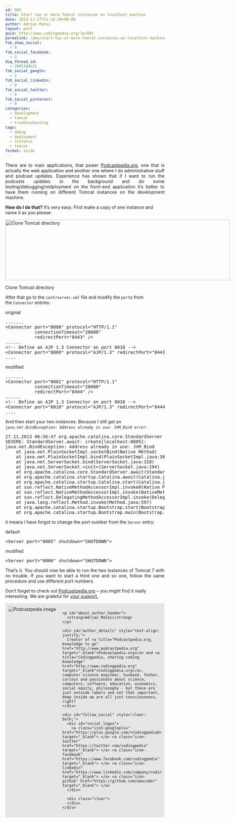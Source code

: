 ```yaml
---
id: 983
title: Start two or more Tomcat instances on localhost machine
date: 2013-11-27T21:16:29+00:00
author: Adrian Matei
layout: post
guid: http://www.codingpedia.org/?p=983
permalink: /ama/start-two-or-more-tomcat-instances-on-localhost-machine/
fsb_show_social:
  - 0
fsb_social_facebook:
  - 3
dsq_thread_id:
  - 2005344231
fsb_social_google:
  - 2
fsb_social_linkedin:
  - 0
fsb_social_twitter:
  - 0
fsb_social_pinterest:
  - 0
categories:
  - development
  - tomcat
  - troubleshooting
tags:
  - debug
  - deployment
  - instance
  - tomcat
format: aside
---
```

<p style="text-align: justify;">
  There are to main applications, that power <a title="Podcastpedia.org, knowledge to go" href="http://www.podcastpedia.org" target="_blank">Podcastpedia.org</a>, one that is actually the web application and another one where I do administrative stuff and podcast updates. Experience has shown that if I want to run the podcasts updates in the background and do some testing/debugging/redployment on the front-end application it&#8217;s better to have them running on different Tomcat instances on the development machine.<!--more-->
</p>

**How do I do that?** It&#8217;s very easy. First make a copy of one instance and name it as you please:

<div id="attachment_984" style="width: 721px" class="wp-caption alignnone">
  <a href="{{site.url}}/wp-content/uploads/2013/11/clone-tomcat-directory.png"><img class="size-full wp-image-984" src="{{site.url}}/wp-content/uploads/2013/11/clone-tomcat-directory.png" alt="Clone Tomcat directory" width="711" height="192" srcset="{{site.url}}/wp-content/uploads/2013/11/clone-tomcat-directory.png 711w, {{site.url}}/wp-content/uploads/2013/11/clone-tomcat-directory-300x81.png 300w" sizes="(max-width: 711px) 100vw, 711px" /></a>

  <p class="wp-caption-text">
    Clone Tomcat directory
  </p>
</div>

After that go to the `conf/server.xml` file and modify the `port`s from the `Connector` entries:

original

<pre class="lang:default mark:2,4,7 decode:true" title="Original port configuration">.......
&lt;Connector port="8080" protocol="HTTP/1.1"
		   connectionTimeout="20000"
		   redirectPort="8443" /&gt;
......
&lt;!-- Define an AJP 1.3 Connector on port 8010 --&gt;
&lt;Connector port="8009" protocol="AJP/1.3" redirectPort="8443" /&gt;
....</pre>

modified

<pre class="lang:default mark:2,4,7 decode:true" title="Modified port numbers in server.xml ">.......
&lt;Connector port="8081" protocol="HTTP/1.1"
		   connectionTimeout="20000"
		   redirectPort="8444" /&gt;
......
&lt;!-- Define an AJP 1.3 Connector on port 8010 --&gt;
&lt;Connector port="8010" protocol="AJP/1.3" redirectPort="8444" /&gt;
....</pre>

And then start your two instances. Because I still get an `java.net.BindException: Address already in use: JVM_Bind error`:

<pre class="lang:default decode:true" title="Address already in use Error">27.11.2013 06:56:47 org.apache.catalina.core.StandardServer await
SEVERE: StandardServer.await: create[localhost:8005]:
java.net.BindException: Address already in use: JVM_Bind
	at java.net.PlainSocketImpl.socketBind(Native Method)
	at java.net.PlainSocketImpl.bind(PlainSocketImpl.java:383)
	at java.net.ServerSocket.bind(ServerSocket.java:328)
	at java.net.ServerSocket.&lt;init&gt;(ServerSocket.java:194)
	at org.apache.catalina.core.StandardServer.await(StandardServer.java:427)
	at org.apache.catalina.startup.Catalina.await(Catalina.java:779)
	at org.apache.catalina.startup.Catalina.start(Catalina.java:725)
	at sun.reflect.NativeMethodAccessorImpl.invoke0(Native Method)
	at sun.reflect.NativeMethodAccessorImpl.invoke(NativeMethodAccessorImpl.java:39)
	at sun.reflect.DelegatingMethodAccessorImpl.invoke(DelegatingMethodAccessorImpl.java:25)
	at java.lang.reflect.Method.invoke(Method.java:597)
	at org.apache.catalina.startup.Bootstrap.start(Bootstrap.java:322)
	at org.apache.catalina.startup.Bootstrap.main(Bootstrap.java:456)</pre>

it means I have forgot to change the port number from the `Server` entry:

default

<pre class="lang:default decode:true" title="Default Server entry in server.xml">&lt;Server port="8005" shutdown="SHUTDOWN"&gt;</pre>

modified

<pre class="lang:default decode:true" title="Modified Server entry in server.xml">&lt;Server port="8006" shutdown="SHUTDOWN"&gt;</pre>

<p style="text-align: justify;">
  That&#8217;s it. You should now be able to run the two instances of Tomcat 7 with no trouble. If you want to start a third one and so one, follow the same procedure and use different port numbers.
</p>

<p class="note_normal">
  Don&#8217;t forget to check out <a title="Podcastpedia.org, knowledge to go" href="http://www.podcastpedia.org" target="_blank">Podcastpedia.org</a> &#8211; you might find it really interesting. We are grateful for <a title="Podcastpedia.org - how can I contribute" href="http://www.podcastpedia.org/how_can_i_help" target="_blank">your support. </a>
</p>

<p class="note_normal">
  <div id="about_author" style="background-color: #e6e6e6; padding: 10px;">
    <img id="author_portrait" style="float: left; margin-right: 20px;" src="{{site.url}}/images/authors/amacoder.png" alt="Podcastpedia image" />

    <p id="about_author_header">
      <strong>Adrian Matei</strong>
    </p>

    <div id="author_details" style="text-align: justify;">
      Creator of <a title="Podcastpedia.org, knowledge to go" href="http://www.podcastpedia.org" target="_blank">Podcastpedia.org</a> and <a title="Codingpedia, sharing coding knowledge" href="http://www.codingpedia.org" target="_blank">Codingpedia.org</a>, computer science engineer, husband, father, curious and passionate about science, computers, software, education, economics, social equity, philosophy - but these are just outside labels and not that important, deep inside we are all just consciousness, right?
    </div>

    <div id="follow_social" style="clear: both;">
      <div id="social_logos">
        <a class="icon-googleplus" href="https://plus.google.com/+CodingpediaOrg" target="_blank"> </a> <a class="icon-twitter" href="https://twitter.com/codingpedia" target="_blank"> </a> <a class="icon-facebook" href="https://www.facebook.com/codingpedia" target="_blank"> </a> <a class="icon-linkedin" href="https://www.linkedin.com/company/codingpediaorg" target="_blank"> </a> <a class="icon-github" href="https://github.com/amacoder" target="_blank"> </a>
      </div>

      <div class="clear">
      </div>
    </div>
  </div>
</p>
